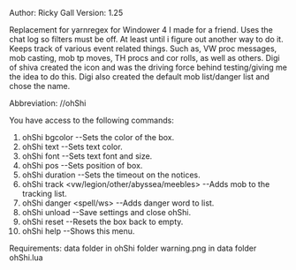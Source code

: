 Author: Ricky Gall
Version: 1.25

Replacement for yarnregex for Windower 4 I made for a friend. Uses the chat log so filters must be off. At least until i figure out another way to do it. Keeps track of various event related things. Such as, VW proc messages, mob casting, mob tp moves, TH procs and cor rolls, as well as others. Digi of shiva created the icon and was the driving force behind testing/giving me the idea to do this. Digi also created the default mob list/danger list and chose the name.

Abbreviation: //ohShi

You have access to the following commands:
 1. ohShi bgcolor <alpha> <red> <green> <blue> --Sets the color of the box.
 2. ohShi text <red> <green> <blue> --Sets text color.
 2. ohShi font <size> <name> --Sets text font and size.
 3. ohShi pos <posx> <posy> --Sets position of box.
 4. ohShi duration <seconds> --Sets the timeout on the notices.
 5. ohShi track <vw/legion/other/abyssea/meebles> <mobname> --Adds mob to the tracking list.
 6. ohShi danger <spell/ws> <dangerword> --Adds danger word to list.
 7. ohShi unload --Save settings and close ohShi.
 8. ohShi reset --Resets the box back to empty.
 9. ohShi help --Shows this menu.


Requirements:
 data folder in ohShi folder
 warning.png in data folder
 ohShi.lua